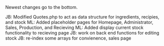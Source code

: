 Newest changes go to the bottom.


JB: Modified Quotes.php to act as data structure for ingredients, recipies, and stock
ML: Added placeholder pages for Homepage, Administrator, Sales, Production, and Recieving
ML: Added display current stock functionality to recieving page
JB: work on back end functions for editing stock
JB: re-index some arrays for convienence, sales page